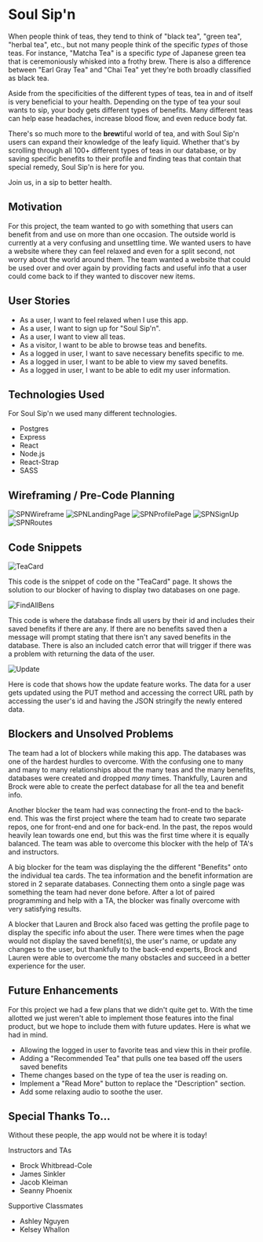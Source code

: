 # Soul Sip'n
When people think of teas, they tend to think of "black tea", "green tea", "herbal tea", etc., but not many people think of the specific _types_ of those teas. For instance, "Matcha Tea" is a specific _type_ of Japanese green tea that is ceremoniously whisked into a frothy brew. There is also a difference between "Earl Gray Tea" and "Chai Tea" yet they're both broadly classified as black tea.

Aside from the specificities of the different types of teas, tea in and of itself is very beneficial to your health. Depending on the type of tea your soul wants to sip, your body gets different types of benefits. Many different teas can help ease headaches, increase blood flow, and even reduce body fat.

There's so much more to the **brew**tiful world of tea, and with Soul Sip'n users can expand their knowledge of the leafy liquid. Whether that's by scrolling through all 100+ different types of teas in our database, or by saving specific benefits to their profile and finding teas that contain that special remedy, Soul Sip'n is here for you.

Join us, in a sip to better health.

## Motivation
For this project, the team wanted to go with something that users can benefit from and use on more than one occasion. The outside world is currently at a very confusing and unsettling time. We wanted users to have a website where they can feel relaxed and even for a split second, not worry about the world around them. The team wanted a website that could be used over and over again by providing facts and useful info that a user could come back to if they wanted to discover new items.

## User Stories
- As a user, I want to feel relaxed when I use this app.
- As a user, I want to sign up for "Soul Sip'n".
- As a user, I want to view all teas.
- As a visitor, I want to be able to browse teas and benefits.
- As a logged in user, I want to save necessary benefits specific to me.
- As a logged in user, I want to be able to view my saved benefits.
- As a logged in user, I want to be able to edit my user information.

## Technologies Used
For Soul Sip'n we used many different technologies.
- Postgres
- Express
- React
- Node.js
- React-Strap
- SASS

## Wireframing / Pre-Code Planning

![SPNWireframe](public/images/wireframe/SPNWireframe.png)
![SPNLandingPage](public/images/wireframe/SPNLandingPage.png)
![SPNProfilePage](public/images/wireframe/SPNProfilePage.png)
![SPNSignUp](public/images/wireframe/SPNSignUp.png)
![SPNRoutes](public/images/wireframe/SPNRoutes.png)

## Code Snippets
![TeaCard](public/images/TeaCard.png)

This code is the snippet of code on the "TeaCard" page. It shows the solution to our blocker of having to display two databases on one page.

![FindAllBens](public/images/FindAllBens.jpg)

This code is where the database finds all users by their id and includes their saved benefits if there are any. If there are no benefits saved then a message will prompt stating that there isn't any saved benefits in the database. There is also an included catch error that will trigger if there was a problem with returning the data of the user.

![Update](public/images/Update.jpg)

Here is code that shows how the update feature works. The data for a user gets updated using the PUT method and accessing the correct URL path by accessing the user's id and having the JSON stringify the newly entered data.



## Blockers and Unsolved Problems
The team had a lot of blockers while making this app. The databases was one of the hardest hurdles to overcome. With the confusing one to many and many to many relationships about the many teas and the many benefits, databases were created and dropped _many_ times. Thankfully, Lauren and Brock were able to create the perfect database for all the tea and benefit info.

Another blocker the team had was connecting the front-end to the back-end. This was the first project where the team had to create two separate repos, one for front-end and one for back-end. In the past, the repos would heavily lean towards one end, but this was the first time where it is equally balanced. The team was able to overcome this blocker with the help of TA's and instructors.

A big blocker for the team was displaying the the different "Benefits" onto the individual tea cards. The tea information and the benefit information are stored in 2 separate databases. Connecting them onto a single page was something the team had never done before. After a lot of paired programming and help with a TA, the blocker was finally overcome with very satisfying results.

A blocker that Lauren and Brock also faced was getting the profile page to display the specific info about the user. There were times when the page would not display the saved benefit(s), the user's name, or update any changes to the user, but thankfully to the back-end experts, Brock and Lauren were able to overcome the many obstacles and succeed in a better experience for the user.

## Future Enhancements
For this project we had a few plans that we didn't quite get to. With the time allotted we just weren't able to implement those features into the final product, but we hope to include them with future updates. Here is what we had in mind.
- Allowing the logged in user to favorite teas and view this in their profile. 
- Adding a "Recommended Tea" that pulls one tea based off the users saved benefits
- Theme changes based on the type of tea the user is reading on.
- Implement a "Read More" button to replace the "Description" section.
- Add some relaxing audio to soothe the user.

## Special Thanks To...
Without these people, the app would not be where it is today!

Instructors and TAs
- Brock Whitbread-Cole
- James Sinkler
- Jacob Kleiman
- Seanny Phoenix

Supportive Classmates
- Ashley Nguyen
- Kelsey Whallon
